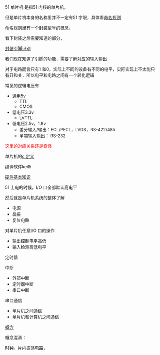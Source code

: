 51 单片机 是指51 内核的单片机，

但是单片机本身的名称里并不一定有51 字眼，具体看[命名规则](type-rule)



命名规则里有一个封装型号的概念，

看下封装之后需要知道的部分，

[封装引脚识别](encap-name)



我们现在知道了引脚的功能，需要了解对应的输入输出  

对于电路而言只有1 和0，实际上不同的设备有不同的电平，实际实现上不太能只有开和关，所以电平和电路之间有一个转化逻辑  

常见的逻辑电压有

- 通用5v
  - TTL
  - CMOS
- 低电压3.3v
  - LVTTL
- 低电压2.5v，1.8v
  - 差分输入/输出：ECL/PECL，LVDS，RS-422/485
  - 单端输入输出： RS-232

<font color=red>这里的对应关系还是奇怪</font>



单片机的[c 定义](embbed-c)  

编译软件keil5  



[硬件基本知识](elec-basic)

51 上电的时候，I/O 口全部默认高电平  

然后就是单片机系统的整体了解  

- 电源
- 晶振
- 复位电路

对单片机任意I/O 口的操作

- 输出控制电平高低
- 输入检测高低电平

定时器  

中断

- 外部中断
- 定时器中断
- 串口中断

串口通信

- 单片机之间通信
- 单片机和计算机之间通信



[概念](terms)



概念混淆：

时钟。片内振荡电路，

